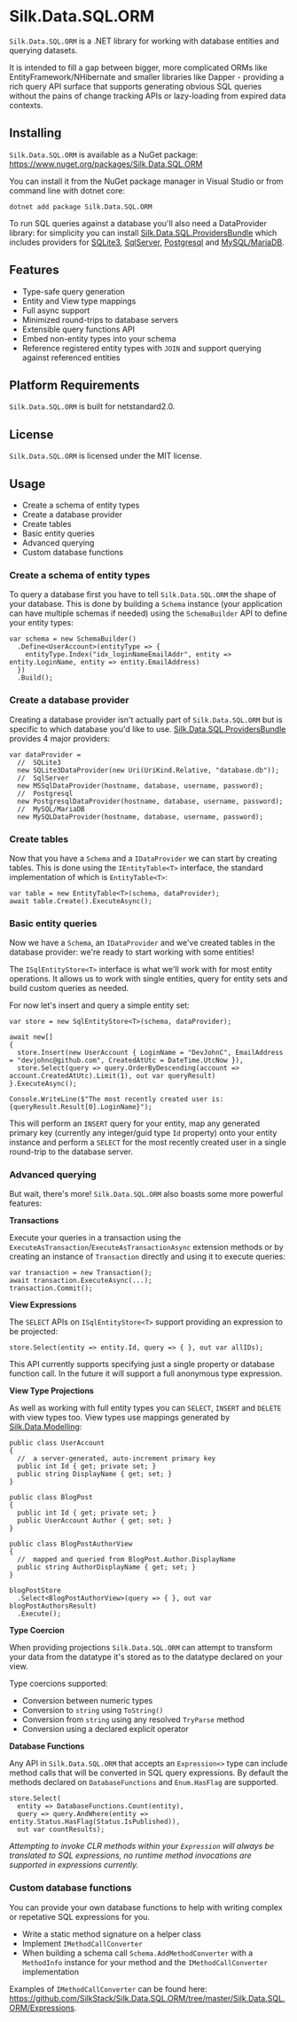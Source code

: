 # Silk.Data.SQL.ORM

`Silk.Data.SQL.ORM` is a .NET library for working with database entities and querying datasets.

It is intended to fill a gap between bigger, more complicated ORMs like EntityFramework/NHibernate and smaller libraries like Dapper - providing a rich query API surface that supports generating obvious SQL queries without the pains of change tracking APIs or lazy-loading from expired data contexts.

## Installing

`Silk.Data.SQL.ORM` is available as a NuGet package: https://www.nuget.org/packages/Silk.Data.SQL.ORM

You can install it from the NuGet package manager in Visual Studio or from command line with dotnet core:

~~~~
dotnet add package Silk.Data.SQL.ORM
~~~~

To run SQL queries against a database you'll also need a DataProvider library: for simplicity you can install [Silk.Data.SQL.ProvidersBundle](https://github.com/SilkStack/Silk.Data.SQL.ProvidersBundle)  which includes providers for [SQLite3](https://github.com/SilkStack/Silk.Data.SQL.SQLite3), [SqlServer](https://github.com/SilkStack/Silk.Data.SQL.SqlServer), [Postgresql](https://github.com/SilkStack/Silk.Data.SQL.Postgresql) and [MySQL/MariaDB](https://github.com/SilkStack/Silk.Data.SQL.MySQL).

## Features

- Type-safe query generation
- Entity and View type mappings
- Full async support
- Minimized round-trips to database servers
- Extensible query functions API
- Embed non-entity types into your schema
- Reference registered entity types with `JOIN` and support querying against referenced entities

## Platform Requirements

`Silk.Data.SQL.ORM` is built for netstandard2.0.

## License

`Silk.Data.SQL.ORM` is licensed under the MIT license.

## Usage

- Create a schema of entity types
- Create a database provider
- Create tables
- Basic entity queries
- Advanced querying
- Custom database functions

### Create a schema of entity types

To query a database first you have to tell `Silk.Data.SQL.ORM` the shape of your database. This is done by building a `Schema` instance (your application can have multiple schemas if needed) using the `SchemaBuilder` API to define your entity types:

~~~
var schema = new SchemaBuilder()
  .Define<UserAccount>(entityType => {
    entityType.Index("idx_loginNameEmailAddr", entity => entity.LoginName, entity => entity.EmailAddress)
  })
  .Build();
~~~

### Create a database provider

Creating a database provider isn't actually part of `Silk.Data.SQL.ORM` but is specific to which database you'd like to use. [Silk.Data.SQL.ProvidersBundle](https://github.com/SilkStack/Silk.Data.SQL.ProvidersBundle) provides 4 major providers:

~~~
var dataProvider =
  //  SQLite3
  new SQLite3DataProvider(new Uri(UriKind.Relative, "database.db"));
  //  SqlServer
  new MSSqlDataProvider(hostname, database, username, password);
  //  Postgresql
  new PostgresqlDataProvider(hostname, database, username, password);
  //  MySQL/MariaDB
  new MySQLDataProvider(hostname, database, username, password);
~~~

### Create tables

Now that you have a `Schema` and a `IDataProvider` we can start by creating tables. This is done using the `IEntityTable<T>` interface, the standard implementation of which is `EntityTable<T>`:

~~~
var table = new EntityTable<T>(schema, dataProvider);
await table.Create().ExecuteAsync();
~~~

### Basic entity queries

Now we have a `Schema`, an `IDataProvider` and we've created tables in the database provider: we're ready to start working with some entities!

The `ISqlEntityStore<T>` interface is what we'll work with for most entity operations. It allows us to work with single entities, query for entity sets and build custom queries as needed.

For now let's insert and query a simple entity set:

~~~
var store = new SqlEntityStore<T>(schema, dataProvider);

await new[]
{
  store.Insert(new UserAccount { LoginName = "DevJohnC", EmailAddress = "devjohnc@github.com", CreatedAtUtc = DateTime.UtcNow }),
  store.Select(query => query.OrderByDescending(account => account.CreatedAtUtc).Limit(1), out var queryResult)
}.ExecuteAsync();

Console.WriteLine($"The most recently created user is: {queryResult.Result[0].LoginName}");
~~~

This will perform an `INSERT` query for your entity, map any generated primary key (currently any integer/guid type `Id` property) onto your entity instance and perform a `SELECT` for the most recently created user in a single round-trip to the database server.

### Advanced querying

But wait, there's more! `Silk.Data.SQL.ORM` also boasts some more powerful features:

**Transactions**

Execute your queries in a transaction using the `ExecuteAsTransaction`/`ExecuteAsTransactionAsync` extension methods or by creating an instance of `Transaction` directly and using it to execute queries:

~~~
var transaction = new Transaction();
await transaction.ExecuteAsync(...);
transaction.Commit();
~~~

**View Expressions**

The `SELECT` APIs on `ISqlEntityStore<T>` support providing an expression to be projected:

~~~
store.Select(entity => entity.Id, query => { }, out var allIDs);
~~~

This API currently supports specifying just a single property or database function call. In the future it will support a full anonymous type expression.

**View Type Projections**

As well as working with full entity types you can `SELECT`, `INSERT` and `DELETE` with view types too. View types use mappings generated by [Silk.Data.Modelling](https://github.com/SilkStack/Silk.Data.Modelling):

~~~
public class UserAccount
{
  //  a server-generated, auto-increment primary key
  public int Id { get; private set; }
  public string DisplayName { get; set; }
}

public class BlogPost
{
  public int Id { get; private set; }
  public UserAccount Author { get; set; }
}

public class BlogPostAuthorView
{
  //  mapped and queried from BlogPost.Author.DisplayName
  public string AuthorDisplayName { get; set; }
}

blogPostStore
  .Select<BlogPostAuthorView>(query => { }, out var blogPostAuthorsResult)
  .Execute();
~~~

**Type Coercion**

When providing projections `Silk.Data.SQL.ORM` can attempt to transform your data from the datatype it's stored as to the datatype declared on your view.

Type coercions supported:

- Conversion between numeric types
- Conversion to `string` using `ToString()`
- Conversion from `string` using any resolved `TryParse` method
- Conversion using a declared explicit operator

**Database Functions**

Any API in `Silk.Data.SQL.ORM` that accepts an `Expression<>` type can include method calls that will be converted in SQL query expressions. By default the methods declared on `DatabaseFunctions` and `Enum.HasFlag` are supported.

~~~
store.Select(
  entity => DatabaseFunctions.Count(entity),
  query => query.AndWhere(entity => entity.Status.HasFlag(Status.IsPublished)),
  out var countResults);
~~~

_Attempting to invoke CLR methods within your `Expression` will always be translated to SQL expressions, no runtime method invocations are supported in expressions currently._

### Custom database functions

You can provide your own database functions to help with writing complex or repetative SQL expressions for you.

- Write a static method signature on a helper class
- Implement `IMethodCallConverter`
- When building a schema call `Schema.AddMethodConverter` with a `MethodInfo` instance for your method and the `IMethodCallConverter` implementation

Examples of `IMethodCallConverter` can be found here: https://github.com/SilkStack/Silk.Data.SQL.ORM/tree/master/Silk.Data.SQL.ORM/Expressions.